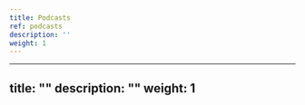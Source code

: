 ```yaml
---
title: Podcasts
ref: podcasts
description: ''
weight: 1
---
```

---
title: ""
description: ""
weight: 1
---
